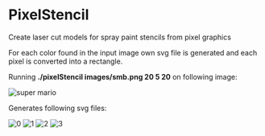 PixelStencil
============

Create laser cut models for spray paint stencils from pixel graphics

For each color found in the input image own svg file is generated and each pixel is converted into a rectangle.

Running **./pixelStencil images/smb.png 20 5 20** on following image:

![super mario](https://raw.github.com/kallaballa/PixelStencil/master/images/smb.png)

Generates following svg files:

![0](https://raw.github.com/kallaballa/PixelStencil/master/images/0.png)
![1](https://raw.github.com/kallaballa/PixelStencil/master/images/1.png)
![2](https://raw.github.com/kallaballa/PixelStencil/master/images/2.png)
![3](https://raw.github.com/kallaballa/PixelStencil/master/images/3.png)

